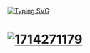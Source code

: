 <a href="https://git.io/typing-svg" target=_blank rel="nofollow noopener noreferrer"><img src="https://readme-typing-svg.demolab.com?font=Poppins&size=44&height=100&duration=1600&pause=1000&color=1e5ad1&width=750&lines=Sejam+bem-vindos!;+ao+meu+projeto+e-book...;A+galaxia+DevOps...;Astros+que+Impucionam+a...;...Revolução Digital!" alt="Typing SVG" data-canonical-src="https://readme-typing-svg.demolab.com?font=Poppins&size=44&duration=1600&pause=1000&color=1e5ad1&width=435&lines=Fala+Devs!+Sejam+bem-vindos!;Web+Developers...;Mobile+Developers...;FullStack..https://emresitesweb.com.br/wp-content/uploads/2023/11/gitironman01.png.;Systems+Analysts...;...and students!" style="max-width: 100%;">
<h1>

![1714271179](https://github.com/dvpdsc/projeto-dio-ebook/assets/148638306/f37fb68f-a30f-4fca-a932-e87860013db5)
